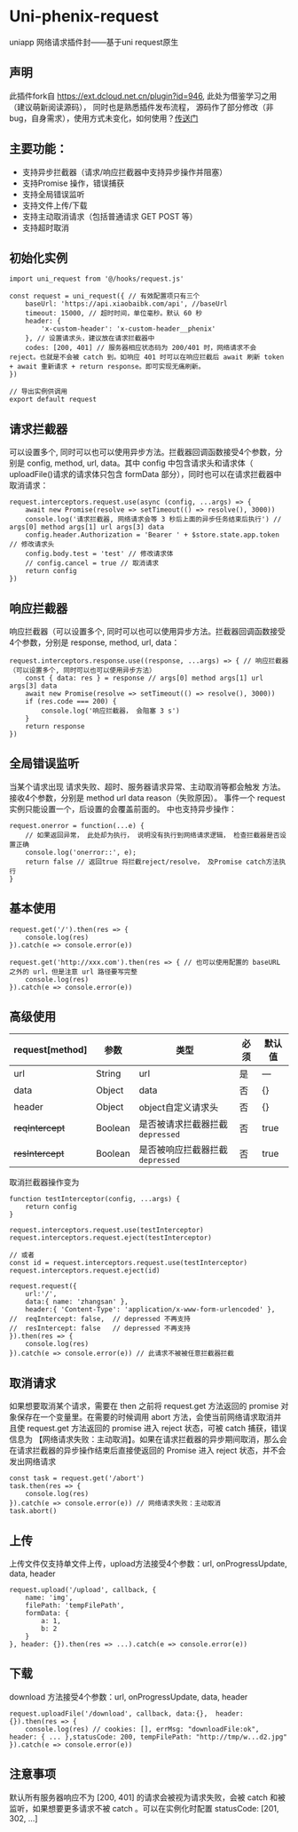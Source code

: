 # Uni-phenix-request

uniapp 网络请求插件封——基于uni request原生

## 声明

此插件fork自  https://ext.dcloud.net.cn/plugin?id=946,  此处为借鉴学习之用（建议萌新阅读源码），
同时也是熟悉插件发布流程， 源码作了部分修改（非bug，自身需求），使用方式未变化，如何使用？[传送门]( https://ext.dcloud.net.cn/plugin?id=946)


## 主要功能：
+ 支持异步拦截器（请求/响应拦截器中支持异步操作并阻塞）
+ 支持Promise 操作，错误捕获
+ 支持全局错误监听
+ 支持文件上传/下载
+ 支持主动取消请求（包括普通请求 GET POST 等）
+ 支持超时取消

## 初始化实例

```
import uni_request from '@/hooks/request.js'

const request = uni_request({ // 有效配置项只有三个
	baseUrl: 'https://api.xiaobaibk.com/api', //baseUrl
	timeout: 15000, // 超时时间，单位毫秒。默认 60 秒
	header: {
		'x-custom-header': 'x-custom-header__phenix'
	}, // 设置请求头，建议放在请求拦截器中
	codes: [200, 401] // 服务器相应状态码为 200/401 时，网络请求不会 reject。也就是不会被 catch 到。如响应 401 时可以在响应拦截后 await 刷新 token + await 重新请求 + return response。即可实现无痛刷新。 
})

// 导出实例供调用
export default request
```

## 请求拦截器
可以设置多个, 同时可以也可以使用异步方法。拦截器回调函数接受4个参数，分别是 config, method, url, data。其中 config 中包含请求头和请求体（ uploadFile()请求的请求体只包含 formData 部分），同时也可以在请求拦截器中取消请求：

```
request.interceptors.request.use(async (config, ...args) => {
    await new Promise(resolve => setTimeout(() => resolve(), 3000))
    console.log('请求拦截器, 网络请求会等 3 秒后上面的异步任务结束后执行') // args[0] method args[1] url args[3] data
    config.header.Authorization = 'Bearer ' + $store.state.app.token // 修改请求头
    config.body.test = 'test' // 修改请求体
    // config.cancel = true // 取消请求
    return config
})
```

## 响应拦截器
响应拦截器（可以设置多个, 同时可以也可以使用异步方法。拦截器回调函数接受4个参数，分别是 response, method, url, data：

```
request.interceptors.response.use((response, ...args) => { // 响应拦截器（可以设置多个, 同时可以也可以使用异步方法）
    const { data: res } = response // args[0] method args[1] url args[3] data
    await new Promise(resolve => setTimeout(() => resolve(), 3000))
    if (res.code === 200) {
        console.log('响应拦截器， 会阻塞 3 s')
    }
    return response
})
```

## 全局错误监听
当某个请求出现 请求失败、超时、服务器请求异常、主动取消等都会触发 方法。 接收4个参数，分别是 method url data reason（失败原因）。 事件一个 request 实例只能设置一个，后设置的会覆盖前面的。 中也支持异步操作：

```
request.onerror = function(...e) {
	// 如果返回异常， 此处却为执行， 说明没有执行到网络请求逻辑， 检查拦截器是否设置正确
	console.log('onerror::', e);
	return false // 返回true 将拦截reject/resolve， 及Promise catch方法执行
}
```

## 基本使用
```
request.get('/').then(res => {
    console.log(res)
}).catch(e => console.error(e))

request.get('http://xxx.com').then(res => { // 也可以使用配置的 baseURL 之外的 url，但是注意 url 路径要写完整
    console.log(res)
}).catch(e => console.error(e))
```

## 高级使用

|request[method]|参数		|类型					|必须	|默认值   |
|--	|--	|--	|--	|--	|
|url			|String		|url					|是		|—        |
|data			|Object		|data					|否		|{}       |
|header			|Object		|object自定义请求头			|否		|{}       |
|~~reqIntercept~~	|Boolean	|是否被请求拦截器拦截 `depressed`	|否		|true     |
|~~resIntercept~~	|Boolean	|是否被响应拦截器拦截 `depressed`	|否		|true     |

取消拦截器操作变为

```
function testInterceptor(config, ...args) {
	return config
}

request.interceptors.request.use(testInterceptor)
request.interceptors.request.eject(testInterceptor)

// 或者
const id = request.interceptors.request.use(testInterceptor)
request.interceptors.request.eject(id)
```

```
request.request({
	url:'/', 
	data:{ name: 'zhangsan' }, 
	header:{ 'Content-Type': 'application/x-www-form-urlencoded' }, 
//	reqIntercept: false,  // depressed 不再支持
//	resIntercept: false   // depressed 不再支持
}).then(res => {
    console.log(res)
}).catch(e => console.error(e)) // 此请求不被被任意拦截器拦截
```

## 取消请求
如果想要取消某个请求，需要在 then 之前将 request.get 方法返回的 promise 对象保存在一个变量里。在需要的时候调用 abort 方法，会使当前网络请求取消并且使 request.get 方法返回的 promise 进入 reject 状态，可被 catch 捕获，错误信息为 【网络请求失败：主动取消】。如果在请求拦截器的异步期间取消，那么会在请求拦截器的异步操作结束后直接使返回的 Promise 进入 reject 状态，并不会发出网络请求

```
const task = request.get('/abort') 
task.then(res => {
    console.log(res)
}).catch(e => console.error(e)) // 网络请求失败：主动取消
task.abort()
```

## 上传
上传文件仅支持单文件上传，upload方法接受4个参数：url, onProgressUpdate, data, header

```
request.upload('/upload', callback, {
    name: 'img',
    filePath: 'tempFilePath',
    formData: {
        a: 1,
        b: 2
    }
}, header: {}).then(res => ...).catch(e => console.error(e))
```

## 下载
download 方法接受4个参数：url, onProgressUpdate, data, header

```
request.uploadFile('/download', callback, data:{},  header: {}).then(res => {
    console.log(res) // cookies: [], errMsg: "downloadFile:ok", header: { ... },statusCode: 200, tempFilePath: "http://tmp/w...d2.jpg"
}).catch(e => console.error(e))
```

## 注意事项
默认所有服务器响应不为 [200, 401] 的请求会被视为请求失败，会被 catch 和被 监听，如果想要更多请求不被 catch 。可以在实例化时配置 statusCode: [201, 302, ...]
